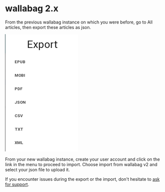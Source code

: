 # wallabag 2.x

From the previous wallabag instance on which you were before, go to
All articles, then export these articles as json.

![Export depuis wallabag v2](../../../img/user/export_v2.png)

From your new wallabag instance, create your user account and click on
the link in the menu to proceed to import. Choose import from wallabag
v2 and select your json file to upload it.

If you encounter issues during the export or the import, don't hesitate
to [ask for support](https://gitter.im/wallabag/wallabag).
